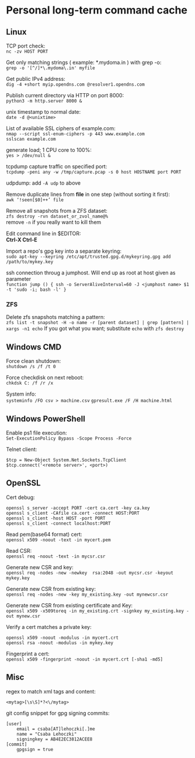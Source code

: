 # Personal long-term command cache

## Linux
TCP port check:<br>
`nc -zv HOST PORT`

Get only matching strings ( example: *.mydoma.in ) with grep -o:<br>
`grep -o '[^/]*\.mydoma\.in' myfile`

Get public IPv4 address:<br>
`dig -4 +short myip.opendns.com @resolver1.opendns.com`

Publish current directory via HTTP on port 8000:<br>
`python3 -m http.server 8000 &`

unix timestamp to normal date:<br>
`date -d @<unixtime>`

List of available SSL ciphers of example.com:<br>
`nmap --script ssl-enum-ciphers -p 443 www.example.com`<br>
`sslscan example.com`

generate load; 1 CPU core to 100%:<br>
`yes > /dev/null &`

tcpdump capture traffic on specified port:<br>
`tcpdump -peni any -w /tmp/capture.pcap -s 0 host HOSTNAME port PORT`

udpdump: add `-A udp` to above

Remove duplicate lines from **file** in one step (without sorting it first):<br>
`awk ‘!seen[$0]++’ file`

Remove all snapshots from a ZFS dataset:<br>
`zfs destroy -rvn dataset_or_zvol_name@%`\
remove `-n` if you really want to kill them

Edit command line in $EDITOR:<br>
**Ctrl-X Ctrl-E**

Import a repo's gpg key into a separate keyring:<br>
`sudo apt-key --keyring /etc/apt/trusted.gpg.d/mykeyring.gpg add /path/to/mykey.key`

ssh connection throug a jumphost. Will end up as root at host given as parameter\
`function jump () { ssh -o ServerAliveInterval=60 -J <jumphost name> $1 -t 'sudo -i; bash -l' }`

### ZFS

Delete zfs snapshots matching a pattern:<br>
`zfs list -t snapshot -H -o name -r [parent dataset] | grep [pattern] | xargs -n1 echo`
If you got what you want; substitute `echo` with `zfs destroy`

## Windows CMD
Force clean shutdown:<br>
`shutdown /s /f /t 0`

Force checkdisk on next reboot:<br>
`chkdsk C: /f /r /x`

System info:<br>
`systeminfo /FO csv > machine.csv`
`gpresult.exe /F /H machine.html`

## Windows PowerShell
Enable ps1 file execution:<br>
`Set-ExecutionPolicy Bypass -Scope Process -Force`

Telnet client:
```
$tcp = New-Object System.Net.Sockets.TcpClient
$tcp.connect('<remote server>', <port>)
```

## OpenSSL
Cert debug:<br>
```
openssl s_server -accept PORT -cert ca.cert -key ca.key
openssl s_client -CAfile ca.cert -connect HOST:PORT
openssl s_client -host HOST -port PORT
openssl s_client -connect localhost:PORT
```

Read pem(base64 format) cert:<br>
`openssl x509 -noout -text -in mycert.pem`

Read CSR:<br>
`openssl req -noout -text -in mycsr.csr`

Generate new CSR and key:<br>
`openssl req -nodes -new -newkey  rsa:2048 -out mycsr.csr -keyout mykey.key`

Generate new CSR from existing key:<br>
`openssl req -nodes -new -key my_existing.key -out mynewcsr.csr`

Generate new CSR from existing certificate and Key:<br>
`openssl x509 -x509toreq -in my_existing.crt -signkey my_existing.key -out mynew.csr`

Verify a cert matches a private key:
```
openssl x509 -noout -modulus -in mycert.crt
openssl rsa -noout -modulus -in mykey.key
```
Fingerprint a cert:<br>
`openssl x509 -fingerprint -noout -in mycert.crt [-sha1 -md5]`

## Misc
regex to match xml tags and content:<br>
```
<mytag>[\s\S]*?<\/mytag>
```

git config snippet for gpg signing commits:<br>
```
[user]
	email = csaba[AT]lehoczki[.]me
	name = "Csaba Lehoczki"
	signingkey = AB4E2EC3812ACEE8
[commit]
	gpgsign = true
```
